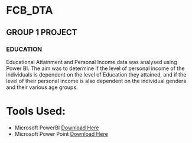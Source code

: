 # FCB_DTA
## GROUP 1 PROJECT
### EDUCATION
Educational Attainment and Personal Income data was analysed using Power BI. The aim was to determine if the level of personal income of the individuals is dependent on the level of Education they attained, and if the level of their personal income is also dependent on the individual genders and their various age groups.
# Tools Used:
- Microsoft PowerBI [Download Here](www.microsoft.com)
- Microsoft Power Point [Download Here](www.microsoft.com)
  
